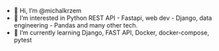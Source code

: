 - 👋 Hi, I’m @michalkrzem
- 👀 I’m interested in Python REST API - Fastapi, web dev - Django, data engineering - Pandas and many other tech.
- 🌱 I’m currently learning Django, FAST API, Docker, docker-compose, pytest

<!---
michalkrzem/michalkrzem is a ✨ special ✨ repository because its `README.md` (this file) appears on your GitHub profile.
You can click the Preview link to take a look at your changes.
--->
